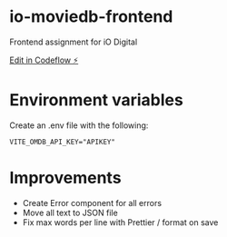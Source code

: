 # io-moviedb-frontend
Frontend assignment for iO Digital

[Edit in Codeflow ⚡️](https://stackblitz.com/~/github.com/jonahkalkman/io-moviedb-frontend)

# Environment variables
Create an .env file with the following: 
```
VITE_OMDB_API_KEY="APIKEY"
```

# Improvements
- Create Error component for all errors
- Move all text to JSON file
- Fix max words per line with Prettier / format on save
